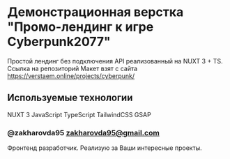 # Демонстрационная верстка "Промо-лендинг к игре Cyberpunk2077"

Простой лендинг без подключения API реализованный на NUXT 3 + TS.
Ссылка на репозиторий
Макет взят с сайта https://verstaem.online/projects/cyberpunk/

## Используемые технологии

NUXT 3
JavaScript
TypeScript
TailwindCSS
GSAP

### @zakharovda95 <zakharovda95@gmail.com>
Фронтенд разработчик. Реализую за Ваши интересные проекты.
